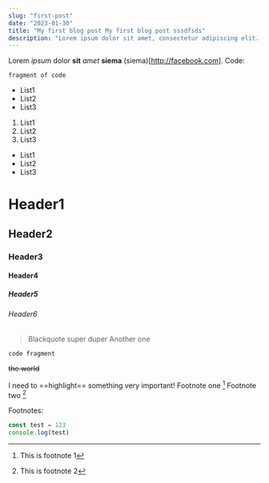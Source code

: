 ```yaml
---
slug: "first-post"
date: "2023-01-30"
title: "My first blog post My first blog post sssdfsds"
description: "Lorem ipsum dolor sit amet, consectetur adipiscing elit. Aenean porttitor neque velit, eget mattis elit fermentum at. Orci varius natoque penatibus et magnis d."
---
```

Lorem *ipsum* dolor **sit** _amet_ __siema__ (siema)[http://facebook.com].
Code:

```fragment of code```

* List1
* List2
* List3

1. List1
2. List2
3. List3

- List1
- List2
- List3

# Header1
## Header2
### Header3
#### Header4
##### Header5
###### Header6
> Blackquote super duper
> Another one

`
code fragment
`

~~the world~~

I need to ==highlight== something very important!
Footnote one [^1]
Footnote two [^2]

Footnotes:
[^1]: This is footnote 1
[^2]: This is footnote 2


```javascript showLineNumbers
const test = 123
console.log(test)
```